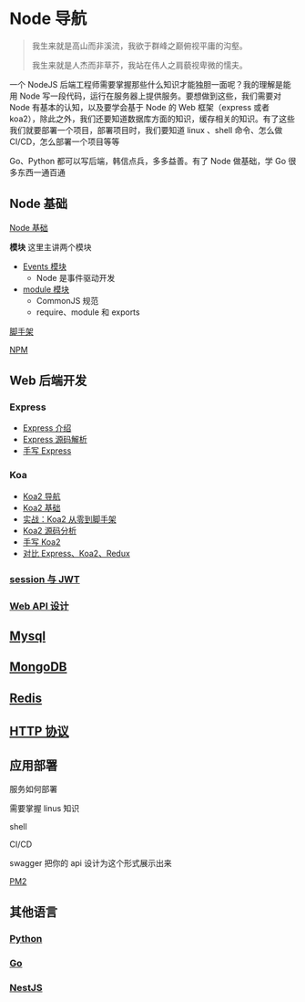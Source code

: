 # Node 导航

> 我生来就是高山而非溪流，我欲于群峰之巅俯视平庸的沟壑。
>
> 我生来就是人杰而非草芥，我站在伟人之肩藐视卑微的懦夫。

一个 NodeJS 后端工程师需要掌握那些什么知识才能独胆一面呢？我的理解是能用 Node 写一段代码，运行在服务器上提供服务。要想做到这些，我们需要对 Node 有基本的认知，以及要学会基于 Node 的 Web 框架（express 或者 koa2），除此之外，我们还要知道数据库方面的知识，缓存相关的知识。有了这些我们就要部署一个项目，部署项目时，我们要知道 linux 、shell 命令、怎么做 CI/CD，怎么部署一个项目等等

Go、Python 都可以写后端，韩信点兵，多多益善。有了 Node 做基础，学 Go 很多东西一通百通

## Node 基础

[Node 基础](./Node基础.md)

**模块** 这里主讲两个模块

-   [Events 模块](./事件触发器events模块.md)
    -   Node 是事件驱动开发
-   [module 模块](./module模块.md)
    -   CommonJS 规范
    -   require、module 和 exports

[脚手架](./脚手架.md)

[NPM](./npm.md)

## Web 后端开发

### Express

-   [Express 介绍](../Express/README.md)
-   [Express 源码解析](../Express/Express源码解析.md)
-   [手写 Express](../Express/手写Express.md)

### Koa

-   [Koa2 导航](../Koa2/README.md)
-   [Koa2 基础](../Koa2/Koa2基础.md)
-   [实战：Koa2 从零到脚手架](../Koa2/实战：Koa2从零到脚手架.md)
-   [Koa2 源码分析](../Koa2/源码分析.md)
-   [手写 Koa2](../Koa2/手写Koa2.md)
-   [对比 Express、Koa2、Redux](../Koa2/对比Express、Koa2、Redux.md)

### [session 与 JWT](./session与JWT.md)

### [Web API 设计](./RESTful.md)

## [Mysql](./Mysql.md)

## [MongoDB](./MongoDB.md)

## [Redis](./Redis.md)

## [HTTP 协议](../HTTP/README.md)

## 应用部署

服务如何部署

需要掌握 linus 知识

shell

CI/CD

swagger 把你的 api 设计为这个形式展示出来

[PM2](./PM2.md)

## 其他语言

### [Python](./Python/)

### [Go](./Go.md)

### [NestJS](./Nest.js.md)
